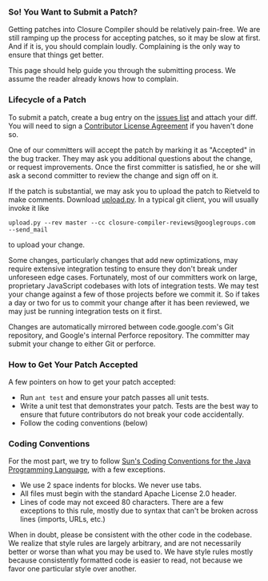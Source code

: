 ### So! You Want to Submit a Patch? ###

Getting patches into Closure Compiler should be relatively pain-free. We are still ramping up the process for accepting patches, so it may be slow at first. And if it is, you should complain loudly. Complaining is the only way to ensure that things get better.

This page should help guide you through the submitting process. We assume the reader already knows how to complain.

### Lifecycle of a Patch ###

To submit a patch, create a bug entry on the [issues list](http://code.google.com/p/closure-compiler/issues/list) and attach your diff. You will need to sign a [Contributor License Agreement](http://code.google.com/p/closure-compiler/source/browse/CONTRIBUTORS) if you haven't done so.

One of our committers will accept the patch by marking it as "Accepted" in the bug tracker. They may ask you additional questions about the change, or request improvements. Once the first committer is satisfied, he or she will ask a second committer to review the change and sign off on it.

If the patch is substantial, we may ask you to upload the patch to Rietveld to make comments. Download [upload.py](http://code.google.com/p/rietveld/wiki/UploadPyUsage). In a typical git client, you will usually invoke it like

`upload.py --rev master --cc closure-compiler-reviews@googlegroups.com --send_mail`

to upload your change.

Some changes, particularly changes that add new optimizations, may require extensive integration testing to ensure they don't break under unforeseen edge cases. Fortunately, most of our committers work on large, proprietary JavaScript codebases with lots of integration tests. We may test your change against a few of those projects before we commit it. So if takes a day or two for us to commit your change after it has been reviewed, we may just be running integration tests on it first.

Changes are automatically mirrored between code.google.com's Git repository, and Google's internal Perforce repository. The committer may submit your change to either Git or perforce.


### How to Get Your Patch Accepted ###

A few pointers on how to get your patch accepted:
  * Run `ant test` and ensure your patch passes all unit tests.
  * Write a unit test that demonstrates your patch. Tests are the best way to ensure that future contributors do not break your code accidentally.
  * Follow the coding conventions (below)

### Coding Conventions ###

For the most part, we try to follow [Sun's Coding Conventions for the Java Programming Language](http://java.sun.com/docs/codeconv/html/CodeConvTOC.doc.html), with a few exceptions.

  * We use 2 space indents for blocks. We never use tabs.
  * All files must begin with the standard Apache License 2.0 header.
  * Lines of code may not exceed 80 characters. There are a few exceptions to this rule, mostly due to syntax that can't be broken across lines (imports, URLs, etc.)

When in doubt, please be consistent with the other code in the codebase. We realize that style rules are largely arbitrary, and are not necessarily better or worse than what you may be used to. We have style rules mostly because consistently formatted code is easier to read, not because we favor one particular style over another.